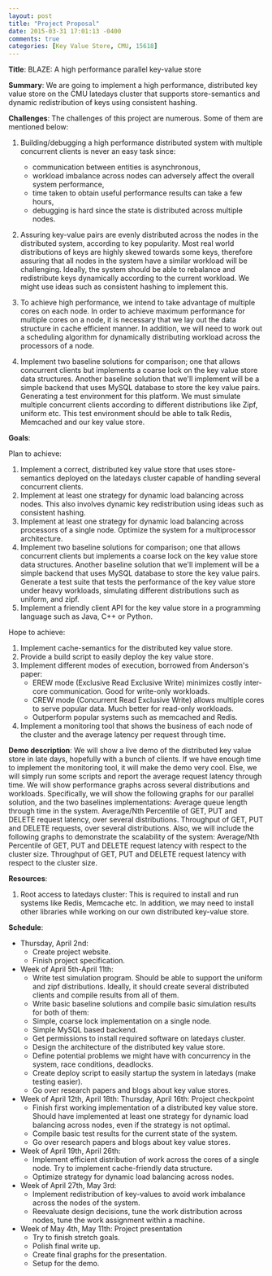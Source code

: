 ```yaml
---
layout: post
title: "Project Proposal"
date: 2015-03-31 17:01:13 -0400
comments: true
categories: [Key Value Store, CMU, 15618] 
---
```


**Title**: BLAZE: A high performance parallel key-value store

**Summary**:
We are going to implement a high performance, distributed key value store on the CMU latedays cluster that supports store-semantics and dynamic redistribution of keys using consistent hashing.

**Challenges**:
The challenges of this project are numerous. Some of them are mentioned below:

1. Building/debugging a high performance distributed system with multiple concurrent clients is never an easy task since:
   + communication between entities is asynchronous,
   + workload imbalance across nodes can adversely affect the overall system performance,
   + time taken to obtain useful performance results can take a few hours,
   + debugging is hard since the state is distributed across multiple nodes.

2. Assuring key-value pairs are evenly distributed across the nodes in the distributed system, according to key popularity. Most real world distributions of keys are highly skewed towards some keys, therefore assuring that all nodes in the system have a similar workload will be challenging. Ideally, the system should be able to rebalance and redistribute keys dynamically according to the current workload. We might use ideas such as consistent hashing to implement this.

3. To achieve high performance, we intend to take advantage of multiple cores on each node. In order to achieve maximum performance for multiple cores on a node, it is necessary that we lay out the data structure in cache efficient manner. In addition, we will need to work out a scheduling algorithm for dynamically distributing workload across the processors of a node.

4. Implement two baseline solutions for comparison; one that allows concurrent clients but implements a coarse lock on the key value store data structures. Another baseline solution that we'll implement will be a simple backend that uses MySQL database to store the key value pairs.
Generating a test environment for this platform.  We must simulate multiple concurrent clients according to different distributions like Zipf, uniform etc. This test environment should be able to talk Redis, Memcached and our key value store.

**Goals**:

Plan to achieve:

1. Implement a correct, distributed key value store that uses store-semantics deployed on the latedays cluster capable of handling several concurrent clients.
2. Implement at least one strategy for dynamic load balancing across nodes. This also involves dynamic key redistribution using ideas such as consistent hashing.
3. Implement at least one strategy for dynamic load balancing across processors of a single node. Optimize the system for a multiprocessor architecture.
4. Implement two baseline solutions for comparison; one that allows concurrent clients but implements a coarse lock on the key value store data structures. Another baseline solution that we'll implement will be a simple backend that uses MySQL database to store the key value pairs.
Generate a test suite that tests the performance of the key value store under heavy workloads, simulating different distributions such as uniform, and zipf.
5. Implement a friendly client API for the key value store in a programming language such as Java, C++ or Python.

Hope to achieve:

1. Implement cache-semantics for the distributed key value store. 
2. Provide a build script to easily deploy the key value store.
3. Implement different modes of execution, borrowed from Anderson's paper:
    + EREW mode (Exclusive Read Exclusive Write) minimizes costly inter-core communication. Good for write-only workloads.
    + CREW mode (Concurrent Read Exclusive Write) allows multiple cores to serve popular data. Much better for read-only workloads.
    + Outperform popular systems such as memcached and Redis.
4. Implement a monitoring tool that shows the business of each node of the cluster and the average latency per request through time.

**Demo description**:
We will show a live demo of the distributed key value store in late days, hopefully with a bunch of clients. If we have enough time to implement the monitoring tool, it will make the demo very cool. Else, we will simply run some scripts and report the average request latency through time.
We will show performance graphs across several distributions and workloads. Specifically, we will show the following graphs for our parallel solution, and the two baselines implementations:
Average queue length through time in the system.
Average/Nth Percentile of GET, PUT and DELETE request latency, over several distributions.
Throughput of GET, PUT and DELETE requests, over several distributions.
Also, we will include the following graphs to demonstrate the scalability of the system:
Average/Nth Percentile of GET, PUT and DELETE request latency with respect to the cluster size.
Throughput of GET, PUT and DELETE request latency with respect to the cluster size.

**Resources**:
1. Root access to latedays cluster: This is required to install and run systems like Redis, Memcache etc. In addition, we may need to install other libraries while working on our own distributed key-value store.

**Schedule**:

* Thursday, April 2nd: 
  +  Create project website.
  +  Finish project specification.
* Week of April 5th-April 11th:
  + Write test simulation program. Should be able to support the uniform and zipf distributions. Ideally, it should create several distributed clients and compile results from all of them. 
  + Write basic baseline solutions and compile basic simulation results for both of them:
  + Simple, coarse lock implementation on a single node.
  + Simple MySQL based backend.
  + Get permissions to install required software on latedays cluster.
  + Design the architecture of the distributed key value store.
  + Define potential problems we might have with concurrency in the system, race conditions, deadlocks.
  + Create deploy script to easily startup the system in latedays (make testing easier).
  + Go over research papers and blogs about key value stores.
* Week of April 12th, April 18th: Thursday, April 16th: Project checkpoint
  + Finish first working implementation of a distributed key value store. Should have implemented  at least one strategy for dynamic load balancing across nodes, even if the strategy is not optimal.
  + Compile basic test results for the current state of the system. 
  + Go over research papers and blogs about key value stores.
* Week of April 19th, April 26th:
  + Implement efficient distribution of work across the cores of a single node. Try to implement cache-friendly data structure.
  + Optimize strategy for dynamic load balancing across nodes.
* Week of April 27th, May 3rd:
  + Implement redistribution of key-values to avoid work imbalance across the nodes of the system.
  + Reevaluate design decisions, tune the work distribution across nodes, tune the work assignment within a machine.
* Week of May 4th, May 11th: Project presentation
  + Try to finish stretch goals.
  + Polish final write up.
  + Create final graphs for the presentation.
  + Setup for the demo.

